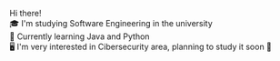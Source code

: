 Hi there!
<br>
🎓 I'm studying Software Engineering in the university 
<br>
📖 Currently learning Java and Python
<br>
🖥️ I'm very interested in Cibersecurity area, planning to study it soon 🙂

<!---
vivianeweber/vivianeweber is a ✨ special ✨ repository because its `README.md` (this file) appears on your GitHub profile.
You can click the Preview link to take a look at your changes.
--->
